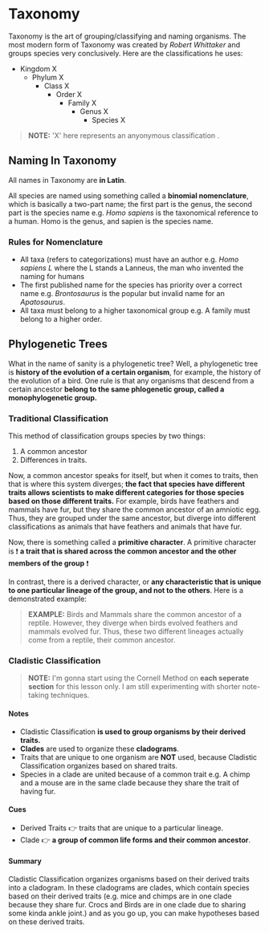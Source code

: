 # Taxonomy 
Taxonomy is the art of grouping/classifying and naming organisms. The most modern form of Taxonomy was created by _Robert Whittaker_ and groups species very conclusively. Here are the classifications he uses:

* Kingdom X
  * Phylum X
    * Class X 
      * Order X
        * Family X
          * Genus X
            * Species X
 
> **NOTE:** 'X' here represents an anyonymous classification .

## Naming In Taxonomy
All names in Taxonomy are **in Latin**. 

All species are named using something called a **binomial nomenclature**, which is basically a two-part name; the first part is the genus, the second part is the species name e.g. _Homo sapiens_ is the taxonomical reference to a human. Homo is the genus, and sapien is the species name. 

### Rules for Nomenclature
* All taxa (refers to categorizations) must have an author e.g. _Homo sapiens L_ where the L stands a Lanneus, the man who invented the naming for humans
* The first published name for the species has priority over a correct name e.g. _Brontosaurus_ is the popular but invalid name for an _Apatosaurus_. 
* All taxa must belong to a higher taxonomical group e.g. A family must belong to a higher order. 

## Phylogenetic Trees
What in the name of sanity is a phylogenetic tree? Well, a phylogenetic tree is **history of the evolution of a certain organism**, for example, the history of the evolution of a bird. One rule is that any organisms that descend from a certain ancestor **belong to the same phlogenetic group, called a monophylogenetic group.** 

### Traditional Classification
This method of classification groups species by two things:
1. A common ancestor
2. Differences in traits.

Now, a common ancestor speaks for itself, but when it comes to traits, then that is where this system diverges; **the fact that species have different traits allows scientists to make different categories for those species based on those different traits.** For example, birds have feathers and mammals have fur, but they share the common ancestor of an amniotic egg. Thus, they are grouped under the same ancestor, but diverge into different classifications as animals that have feathers and animals that have fur.

Now, there is something called a **primitive character**. A primitive character is :exclamation: **a trait that is shared across the common ancestor and the other members of the group** :exclamation:

In contrast, there is a derived character, or **any characteristic that is unique to one particular lineage of the group, and not to the others**. Here is a demonstrated example:

> **EXAMPLE:** Birds and Mammals share the common ancestor of a reptile. However, they diverge when birds evolved feathers and mammals evolved fur. Thus, these two different lineages actually come from a reptile, their common ancestor. 

### Cladistic Classification
> **NOTE:** I'm gonna start using the Cornell Method on **each seperate section** for this lesson only. I am still experimenting with shorter note-taking techniques. 

#### Notes
* Cladistic Classification **is used to group organisms by their derived traits.**
* **Clades** are used to organize these **cladograms**. 
* Traits that are unique to one organism are **NOT** used, because Cladistic Classification organizes based on shared traits.
* Species in a clade are united because of a common trait e.g. A chimp and a mouse are in the same clade because they share the trait of having fur. 

#### Cues
* Derived Traits :point_right: traits that are unique to a particular lineage.
* Clade :point_right: **a group of common life forms and their common ancestor**.


#### Summary
Cladistic Classification organizes organisms based on their derived traits into a cladogram. In these cladograms are clades, which contain species based on their derived traits (e.g. mice and chimps are in one clade because they share fur. Crocs and Birds are in one clade due to sharing some kinda ankle joint.) and as you go up, you can make hypotheses based on these derived traits.
